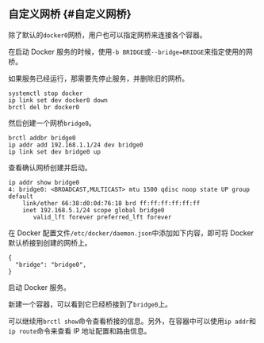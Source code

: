 ## 自定义网桥 {#自定义网桥}

除了默认的`docker0`网桥，用户也可以指定网桥来连接各个容器。

在启动 Docker 服务的时候，使用`-b BRIDGE`或`--bridge=BRIDGE`来指定使用的网桥。

如果服务已经运行，那需要先停止服务，并删除旧的网桥。

```
systemctl stop docker
ip link set dev docker0 down
brctl del br docker0
```

然后创建一个网桥`bridge0`。

```
brctl addbr bridge0
ip addr add 192.168.1.1/24 dev bridge0
ip link set dev bridge0 up
```

查看确认网桥创建并启动。

```
ip addr show bridge0
4: bridge0: <BROADCAST,MULTICAST> mtu 1500 qdisc noop state UP group default
    link/ether 66:38:d0:0d:76:18 brd ff:ff:ff:ff:ff:ff
    inet 192.168.5.1/24 scope global bridge0
       valid_lft forever preferred_lft forever
```

在 Docker 配置文件`/etc/docker/daemon.json`中添加如下内容，即可将 Docker 默认桥接到创建的网桥上。

```
{
  "bridge": "bridge0",
}
```

启动 Docker 服务。

新建一个容器，可以看到它已经桥接到了`bridge0`上。

可以继续用`brctl show`命令查看桥接的信息。另外，在容器中可以使用`ip addr`和`ip route`命令来查看 IP 地址配置和路由信息。

